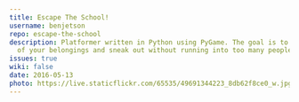```yaml
---
title: Escape The School!
username: benjetson
repo: escape-the-school
description: Platformer written in Python using PyGame. The goal is to collect all
  of your belongings and sneak out without running into too many people!
issues: true
wiki: false
date: 2016-05-13
photo: https://live.staticflickr.com/65535/49691344223_8db62f8ce0_w.jpg
---
```


